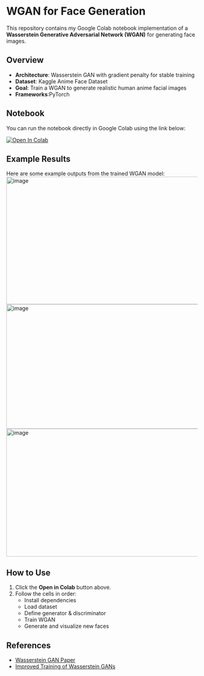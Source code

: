 # WGAN for Face Generation

This repository contains my Google Colab notebook implementation of a **Wasserstein Generative Adversarial Network (WGAN)** for generating face images.

## Overview
- **Architecture**: Wasserstein GAN with gradient penalty for stable training
- **Dataset**: Kaggle Anime Face Dataset
- **Goal**: Train a WGAN to generate realistic human anime facial images
- **Frameworks**:PyTorch

## Notebook
You can run the notebook directly in Google Colab using the link below:

[![Open In Colab](https://colab.research.google.com/assets/colab-badge.svg)](https://colab.research.google.com/github/spandanbhandari/WGAN/blob/main/WGAN%20for%20face%20creation.ipynb)

## Example Results
Here are some example outputs from the trained WGAN model:
<img width="644" height="335" alt="image" src="https://github.com/user-attachments/assets/4506b29a-c802-426f-b71e-de1ce1f351f9" />
<img width="638" height="327" alt="image" src="https://github.com/user-attachments/assets/3af7d70e-4e5d-4326-8d58-3da7809c96aa" />
<img width="642" height="336" alt="image" src="https://github.com/user-attachments/assets/2af67bf0-03d5-40a8-b324-88f97b89bf60" />




## How to Use
1. Click the **Open in Colab** button above.
2. Follow the cells in order:
   - Install dependencies
   - Load dataset
   - Define generator & discriminator
   - Train WGAN
   - Generate and visualize new faces

## References
- [Wasserstein GAN Paper](https://arxiv.org/abs/1701.07875)
- [Improved Training of Wasserstein GANs](https://arxiv.org/abs/1704.00028)
